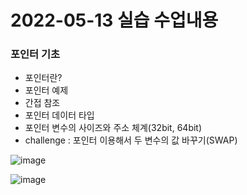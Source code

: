 # 2022-05-13 실습 수업내용

### 포인터 기초
- 포인터란?
- 포인터 예제
- 간접 참조
- 포인터 데이터 타입
- 포인터 변수의 사이즈와 주소 체계(32bit, 64bit)
- challenge : 포인터 이용해서 두 변수의 값 바꾸기(SWAP)

![image](https://user-images.githubusercontent.com/61939286/168204006-ea2e3eb9-3906-46e9-9bfd-f9ca83a2c7a5.png)

![image](https://user-images.githubusercontent.com/61939286/168203423-7a7045fb-84e7-4bb1-a23b-733384148d23.png)

